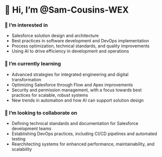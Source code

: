 # 👋 Hi, I’m @Sam-Cousins-WEX

### 👀 I’m interested in
- Salesforce solution design and architecture
- Best practices in software development and DevOps implementation
- Process optimization, technical standards, and quality improvements
- Using AI to drive efficiency in development and operations

### 🌱 I’m currently learning
- Advanced strategies for integrated engineering and digital transformation
- Optimizing Salesforce through Flow and Apex improvements
- Security and permission management, with a focus towards best practices for scalable, robust systems
- New trends in automation and how AI can support solution design

### 💞️ I’m looking to collaborate on
- Defining technical standards and documentation for Salesforce development teams
- Establishing DevOps practices, including CI/CD pipelines and automated testing
- Rearchitecting systems for enhanced performance, maintainability, and scalability

